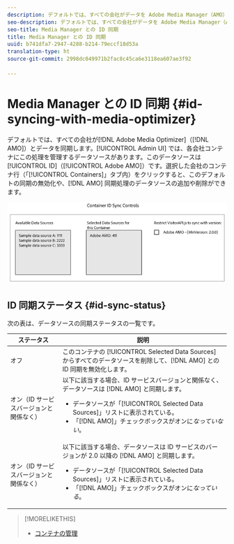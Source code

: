 ```yaml
---
description: デフォルトでは、すべての会社がデータを Adobe Media Manager（AMO）と同期します。Admin UI では、各会社コンテナにこの処理を管理するデータソースがあります。このデータソースは Adobe AMO（ID 411）です。選択した会社のコンテナ行（「Containers」タブ内）をクリックすると、このデフォルトの同期の無効化や、AMO 同期処理のデータソースの追加や削除ができます。
seo-description: デフォルトでは、すべての会社がデータを Adobe Media Manager（AMO）と同期します。Admin UI では、各会社コンテナにこの処理を管理するデータソースがあります。このデータソースは Adobe AMO（ID 411）です。選択した会社のコンテナ行（「Containers」タブ内）をクリックすると、このデフォルトの同期の無効化や、AMO 同期処理のデータソースの追加や削除ができます。
seo-title: Media Manager との ID 同期
title: Media Manager との ID 同期
uuid: b741dfa7-2947-4288-b214-79eccf18d53a
translation-type: ht
source-git-commit: 2998dc049971b2fac8c45ca6e3118ea607ae3f92

---
```



# Media Manager との ID 同期 {#id-syncing-with-media-optimizer}

デフォルトでは、すべての会社が[!DNL Adobe Media Optimizer]（[!DNL AMO]）とデータを同期します。[!UICONTROL Admin UI] では、各会社コンテナにこの処理を管理するデータソースがあります。このデータソースは [!UICONTROL ID]（[!UICONTROL Adobe AMO]）です。選択した会社のコンテナ行（「[!UICONTROL Containers]」タブ内）をクリックすると、このデフォルトの同期の無効化や、[!DNL AMO] 同期処理のデータソースの追加や削除ができます。

![](assets/id-sync.png)

## ID 同期ステータス {#id-sync-status}

次の表は、データソースの同期ステータスの一覧です。

| ステータス | 説明 |
|------ | -------- |
| オフ | このコンテナの [!UICONTROL Selected Data Sources] からすべてのデータソースを削除して、[!DNL AMO] との ID 同期を無効化します。 |
| オン（ID サービスバージョンと関係なく） | 以下に該当する場合、ID サービスバージョンと関係なく、データソースは [!DNL AMO] と同期します。 <ul><li>データソースが「[!UICONTROL Selected Data Sources]」リストに表示されている。</li><li>「[!DNL AMO]」チェックボックスがオンに&#x200B;*なっていない*。</li></ul> |
| オン（ID サービスバージョンと関係なく） | 以下に該当する場合、データソースは ID サービスのバージョンが 2.0 以降の [!DNL AMO] と同期します。 <ul><li>データソースが「[!UICONTROL Selected Data Sources]」リストに表示されている。</li><li>「[!DNL AMO]」チェックボックスがオンに&#x200B;*なっている*。</li></ul> |

>[!MORELIKETHIS]
>
>* [コンテナの管理](../companies/admin-manage-containers.md#task_61DB5CEECC5049DD8D059C642AC3F967)

